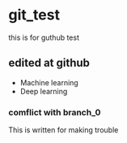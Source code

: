 # git_test
this is for guthub test

## edited at github 
- Machine learning
- Deep learning

### comflict with branch_0
This is written for making trouble
